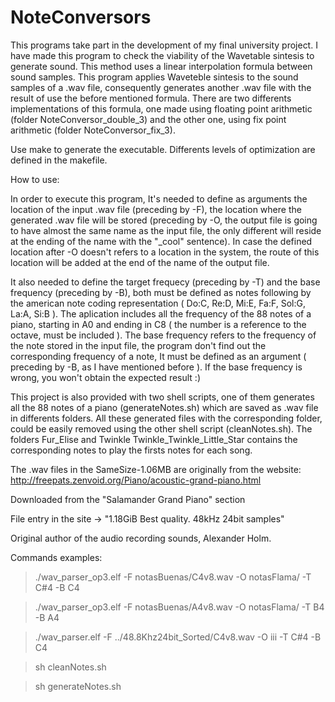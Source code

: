 # NoteConversors
This programs take part in the development of my final university project. I have made this program to check the viability of the Wavetable sintesis to generate sound. This method uses a linear interpolation formula between sound samples. This program applies Waveteble sintesis to the sound samples of a .wav file, consequently generates another .wav file with the result of use the before mentioned formula. There are two differents implementations of this formula, one made using floating point arithmetic (folder NoteConversor_double_3) and the other one, using fix point arithmetic (folder NoteConversor_fix_3).

Use make to generate the executable. Differents levels of optimization are defined in the makefile.

How to use:

In order to execute this program, It's needed to define as arguments the location of the input .wav file (preceding by -F), the location where the generated .wav file will be stored (preceding by -O, the output file is going to have almost the same name as the input file, the only different will reside at the ending of the name with the "_cool" sentence). In case the defined location after -O doesn't refers to a location in the system, the route of this location will be added at the end of the name of the output file. 

It also needed to define the target frequecy (preceding by -T) and the base frequency (preceding by  -B), both must be defined as notes following by the american note coding representation ( Do:C, Re:D, Mi:E, Fa:F, Sol:G, La:A, Si:B ). The aplication includes all the frequency of the 88 notes of a piano, starting in A0 and ending in C8 ( the number is a reference to the octave, must be included ). The base frequency refers to the frequency of the note stored in the input file, the program don't find out the corresponding frequency of a note, It must be defined as an argument ( preceding by  -B, as I have mentioned before ). If the base frequency is wrong, you won't obtain the expected result :)  

This project is also provided with two shell scripts, one of them generates all the 88 notes of a piano (generateNotes.sh) which are saved as .wav file in differents folders. All these generated files with the corresponding folder, could be easily removed using the other shell script (cleanNotes.sh). 
The folders Fur_Elise and Twinkle Twinkle_Twinkle_Little_Star contains the corresponding notes to play the firsts notes for each song.


The .wav files in the SameSize-1.06MB are originally from the website: http://freepats.zenvoid.org/Piano/acoustic-grand-piano.html

Downloaded from the "Salamander Grand Piano" section

File entry in the site -> "1.18GiB Best quality. 48kHz 24bit samples"

Original author of the audio recording sounds, Alexander Holm.

Commands examples:
	
  >./wav_parser_op3.elf -F notasBuenas/C4v8.wav -O notasFlama/ -T C#4 -B C4

  >./wav_parser_op3.elf -F notasBuenas/A4v8.wav -O notasFlama/ -T B4 -B A4

  > ./wav_parser.elf -F ../48.8Khz24bit_Sorted/C4v8.wav -O iii -T C#4 -B C4

  > sh cleanNotes.sh

  > sh generateNotes.sh
